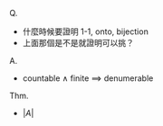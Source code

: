 
Q.
- 什麼時候要證明 1-1, onto, bijection
- 上面那個是不是就證明可以挑？

A.
- countable $\land$ finite $\implies$ denumerable

Thm.
- $|A|$